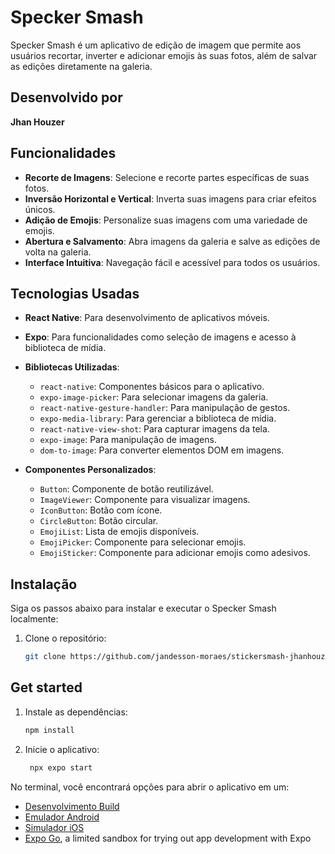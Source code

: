 # Specker Smash

Specker Smash é um aplicativo de edição de imagem que permite aos usuários recortar, inverter e adicionar emojis às suas fotos, além de salvar as edições diretamente na galeria.

## Desenvolvido por

**Jhan Houzer**

## Funcionalidades

- **Recorte de Imagens**: Selecione e recorte partes específicas de suas fotos.
- **Inversão Horizontal e Vertical**: Inverta suas imagens para criar efeitos únicos.
- **Adição de Emojis**: Personalize suas imagens com uma variedade de emojis.
- **Abertura e Salvamento**: Abra imagens da galeria e salve as edições de volta na galeria.
- **Interface Intuitiva**: Navegação fácil e acessível para todos os usuários.

## Tecnologias Usadas

- **React Native**: Para desenvolvimento de aplicativos móveis.
- **Expo**: Para funcionalidades como seleção de imagens e acesso à biblioteca de mídia.
- **Bibliotecas Utilizadas**:
  - `react-native`: Componentes básicos para o aplicativo.
  - `expo-image-picker`: Para selecionar imagens da galeria.
  - `react-native-gesture-handler`: Para manipulação de gestos.
  - `expo-media-library`: Para gerenciar a biblioteca de mídia.
  - `react-native-view-shot`: Para capturar imagens da tela.
  - `expo-image`: Para manipulação de imagens.
  - `dom-to-image`: Para converter elementos DOM em imagens.
  
- **Componentes Personalizados**:
  - `Button`: Componente de botão reutilizável.
  - `ImageViewer`: Componente para visualizar imagens.
  - `IconButton`: Botão com ícone.
  - `CircleButton`: Botão circular.
  - `EmojiList`: Lista de emojis disponíveis.
  - `EmojiPicker`: Componente para selecionar emojis.
  - `EmojiSticker`: Componente para adicionar emojis como adesivos.

## Instalação

Siga os passos abaixo para instalar e executar o Specker Smash localmente:

1. Clone o repositório:

   ```bash
   git clone https://github.com/jandesson-moraes/stickersmash-jhanhouzer.git

## Get started

1. Instale as dependências:

   ```bash
   npm install
   ```

2. Inicie o aplicativo:

   ```bash
    npx expo start
   ```

No terminal, você encontrará opções para abrir o aplicativo em um:

- [Desenvolvimento Build](https://docs.expo.dev/develop/development-builds/introduction/)
- [Emulador Android](https://docs.expo.dev/workflow/android-studio-emulator/)
- [Simulador iOS](https://docs.expo.dev/workflow/ios-simulator/)
- [Expo Go](https://expo.dev/go), a limited sandbox for trying out app development with Expo
